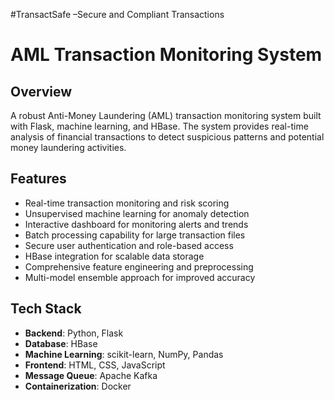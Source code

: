 #TransactSafe –Secure and Compliant Transactions
# AML Transaction Monitoring System

## Overview
A robust Anti-Money Laundering (AML) transaction monitoring system built with Flask, machine learning, and HBase. The system provides real-time analysis of financial transactions to detect suspicious patterns and potential money laundering activities.

## Features
- Real-time transaction monitoring and risk scoring
- Unsupervised machine learning for anomaly detection
- Interactive dashboard for monitoring alerts and trends
- Batch processing capability for large transaction files
- Secure user authentication and role-based access
- HBase integration for scalable data storage
- Comprehensive feature engineering and preprocessing
- Multi-model ensemble approach for improved accuracy

## Tech Stack
- **Backend**: Python, Flask
- **Database**: HBase
- **Machine Learning**: scikit-learn, NumPy, Pandas
- **Frontend**: HTML, CSS, JavaScript
- **Message Queue**: Apache Kafka
- **Containerization**: Docker

